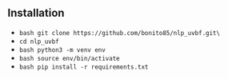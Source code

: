 ## Installation 

  * ```bash git clone https://github.com/bonito85/nlp_uvbf.git\```
  *  ```cd nlp_uvbf```
  *  ```bash python3 -m venv env```
  *   ```bash source env/bin/activate```
  *    ```bash pip install -r requirements.txt```
